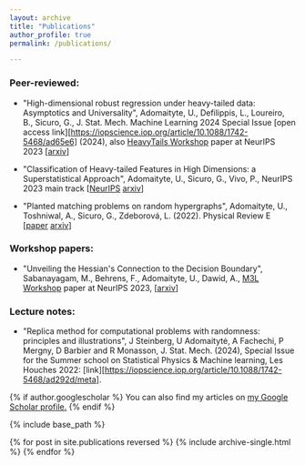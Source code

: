 ```yaml
---
layout: archive
title: "Publications"
author_profile: true
permalink: /publications/

---
```


### Peer-reviewed:

- &quot;High-dimensional robust regression under heavy-tailed data: Asymptotics and Universality&quot;, Adomaityte, U., Defilippis, L., Loureiro, B., Sicuro, G., J. Stat. Mech. Machine Learning 2024 Special Issue [open access link][https://iopscience.iop.org/article/10.1088/1742-5468/ad65e6] (2024), also [HeavyTails Workshop](https://sites.google.com/view/heavy-tails-ml-2023/home) paper at NeurIPS 2023
[[arxiv](https://arxiv.org/abs/2309.16476)]

- &quot;Classification of Heavy-tailed Features in High Dimensions: a Superstatistical Approach&quot;, Adomaityte, U., Sicuro, G., Vivo, P., NeurIPS 2023 main track
[[NeurIPS](https://neurips.cc/virtual/2023/poster/70963) [arxiv](https://arxiv.org/abs/2304.02912)]

- &quot;Planted matching problems on random hypergraphs&quot;, Adomaityte, U., Toshniwal, A., Sicuro, G., Zdeborová, L. (2022). Physical Review E 
[[paper](https://journals.aps.org/pre/abstract/10.1103/PhysRevE.106.054302) [arxiv](https://arxiv.org/abs/2209.03423)]

### Workshop papers:

- &quot;Unveiling the Hessian's Connection to the Decision Boundary&quot;, Sabanayagam, M., Behrens, F., Adomaityte, U., Dawid, A., [M3L Workshop](https://sites.google.com/view/m3l-2023) paper at NeurIPS 2023,
[[arxiv](https://arxiv.org/abs/2306.07104)]

### Lecture notes:
- &quot;Replica method for computational problems with randomness: principles and illustrations&quot;, J Steinberg, U Adomaitytė, A Fachechi, P Mergny, D Barbier and R Monasson, J. Stat. Mech. (2024), Special Issue for the Summer school on Statistical Physics & Machine learning, Les Houches 2022: [link][https://iopscience.iop.org/article/10.1088/1742-5468/ad292d/meta].



{% if author.googlescholar %}
  You can also find my articles on <u><a href="{{author.googlescholar}}">my Google Scholar profile</a>.</u>
{% endif %}

{% include base_path %}

{% for post in site.publications reversed %}
  {% include archive-single.html %}
{% endfor %}
